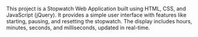 This project is a Stopwatch Web Application built using HTML, CSS, and JavaScript (jQuery). It provides a simple user interface with features like starting, pausing, and resetting the stopwatch. The display includes hours, minutes, seconds, and milliseconds, updated in real-time.
